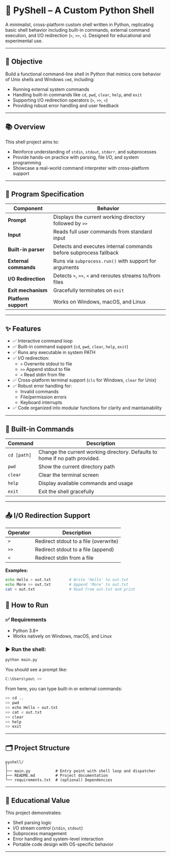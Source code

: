 # 🔧 PyShell – A Custom Python Shell

A minimalist, cross-platform custom shell written in Python, replicating basic shell behavior including built-in commands, external command execution, and I/O redirection (`>`, `>>`, `<`). Designed for educational and experimental use.

---

## 📌 Objective

Build a functional command-line shell in Python that mimics core behavior of Unix shells and Windows `cmd`, including:

- Running external system commands
- Handling built-in commands like `cd`, `pwd`, `clear`, `help`, and `exit`
- Supporting I/O redirection operators (`>`, `>>`, `<`)
- Providing robust error handling and user feedback

---

## 📚 Overview

This shell project aims to:
- Reinforce understanding of `stdin`, `stdout`, `stderr`, and subprocesses
- Provide hands-on practice with parsing, file I/O, and system programming
- Showcase a real-world command interpreter with cross-platform support

---

## 📐 Program Specification

| Component           | Behavior |
|--------------------|----------|
| **Prompt**         | Displays the current working directory followed by `>>` |
| **Input**          | Reads full user commands from standard input |
| **Built-in parser**| Detects and executes internal commands before subprocess fallback |
| **External commands** | Runs via `subprocess.run()` with support for arguments |
| **I/O Redirection** | Detects `>`, `>>`, `<` and reroutes streams to/from files |
| **Exit mechanism** | Gracefully terminates on `exit` |
| **Platform support** | Works on Windows, macOS, and Linux |

---

## ✨ Features

- ✅ Interactive command loop
- ✅ Built-in command support (`cd`, `pwd`, `clear`, `help`, `exit`)
- ✅ Runs any executable in system PATH
- ✅ I/O redirection:
  - `>` Overwrite stdout to file
  - `>>` Append stdout to file
  - `<` Read stdin from file
- ✅ Cross-platform terminal support (`cls` for Windows, `clear` for Unix)
- ✅ Robust error handling for:
  - Invalid commands
  - File/permission errors
  - Keyboard interrupts
- ✅ Code organized into modular functions for clarity and maintainability

---

## 🧾 Built-in Commands

| Command | Description |
|--------|-------------|
| `cd [path]` | Change the current working directory. Defaults to home if no path provided. |
| `pwd` | Show the current directory path |
| `clear` | Clear the terminal screen |
| `help` | Display available commands and usage |
| `exit` | Exit the shell gracefully |

---

## 📤 I/O Redirection Support

| Operator | Description |
|----------|-------------|
| `>` | Redirect stdout to a file (overwrite) |
| `>>` | Redirect stdout to a file (append) |
| `<` | Redirect stdin from a file |

**Examples:**
```bash
echo Hello > out.txt        # Write 'Hello' to out.txt
echo More >> out.txt        # Append 'More' to out.txt
cat < out.txt               # Read from out.txt and print
```

## 🚀 How to Run

### ✅ Requirements

- Python 3.8+
- Works natively on Windows, macOS, and Linux

### ▶️ Run the shell:

```bash
python main.py
```

You should see a prompt like:

```bash
C:\Users\you\ >> 
```

From here, you can type built-in or external commands:

```bash
>> cd ..
>> pwd
>> echo Hello > out.txt
>> cat < out.txt
>> clear
>> help
>> exit
```

---

## 🗂 Project Structure

```
pyshell/
│
├── main.py           # Entry point with shell loop and dispatcher
├── README.md         # Project documentation
└── requirements.txt  # (optional) Dependencies
```

---

## 🧠 Educational Value

This project demonstrates:
- Shell parsing logic
- I/O stream control (`stdin`, `stdout`)
- Subprocess management
- Error handling and system-level interaction
- Portable code design with OS-specific behavior

---

